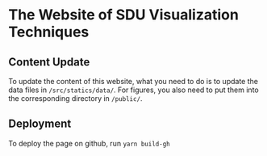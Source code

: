 # The Website of SDU Visualization Techniques

## Content Update

To update the content of this website, what you need to do is to update the data files in `/src/statics/data/`. For figures, you also need to put them into the corresponding directory in `/public/`.

## Deployment

To deploy the page on github, run ```yarn build-gh```